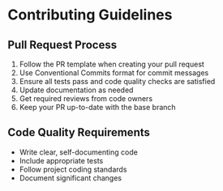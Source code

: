 # Contributing Guidelines

## Pull Request Process

1. Follow the PR template when creating your pull request
2. Use Conventional Commits format for commit messages
3. Ensure all tests pass and code quality checks are satisfied
4. Update documentation as needed
5. Get required reviews from code owners
6. Keep your PR up-to-date with the base branch

## Code Quality Requirements

- Write clear, self-documenting code
- Include appropriate tests
- Follow project coding standards
- Document significant changes
